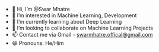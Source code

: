 - 👋 Hi, I’m @Swar Mhatre
- 👀 I’m interested in Machine Learning, Development
- 🌱 I’m currently learning about Deep Learning
- 💞️ I’m looking to collaborate on Machine Learning Projects
- 📫 Contact me via Gmail - swarmhatre.offical@gmail.com
- 😄 Pronouns: He/Him

<!---
Swar-De-Coder/Swar-De-Coder is a ✨ special ✨ repository because its `README.md` (this file) appears on your GitHub profile.
You can click the Preview link to take a look at your changes.
--->
